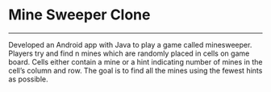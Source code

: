 # Mine Sweeper Clone

---
Developed an Android app with Java to play a game called minesweeper. Players try and find n mines which are randomly placed in cells on game board. Cells either contain a mine or a hint indicating number of mines in the cell’s column and row. The goal is to find all the mines using the fewest hints as possible.
